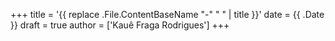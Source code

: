 +++
title = '{{ replace .File.ContentBaseName "-" " " | title }}'
date = {{ .Date }}
draft = true
author = ['Kauê Fraga Rodrigues']
+++

